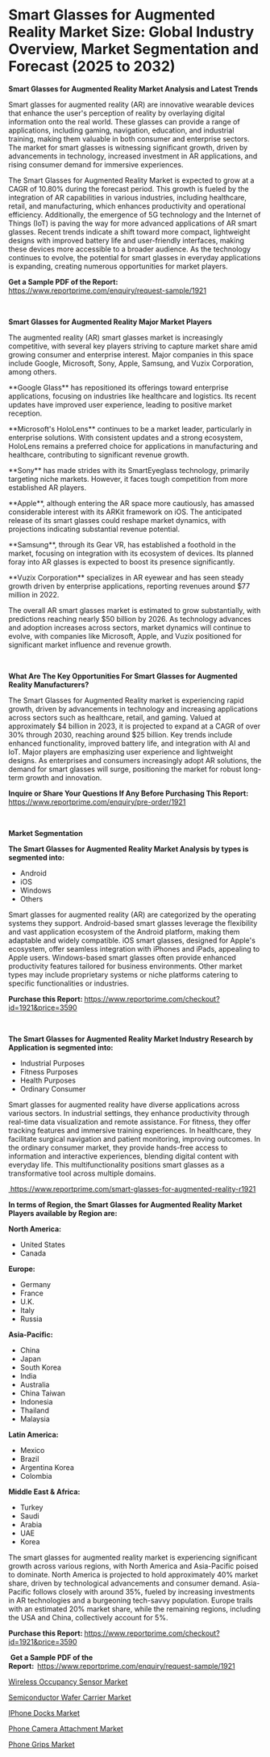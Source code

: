 <p><h1>Smart Glasses for Augmented Reality Market Size: Global Industry Overview, Market Segmentation and Forecast (2025 to 2032)</h1></p><p><strong>Smart Glasses for Augmented Reality Market Analysis and Latest Trends</strong></p>
<p><p>Smart glasses for augmented reality (AR) are innovative wearable devices that enhance the user's perception of reality by overlaying digital information onto the real world. These glasses can provide a range of applications, including gaming, navigation, education, and industrial training, making them valuable in both consumer and enterprise sectors. The market for smart glasses is witnessing significant growth, driven by advancements in technology, increased investment in AR applications, and rising consumer demand for immersive experiences. </p><p>The Smart Glasses for Augmented Reality Market is expected to grow at a CAGR of 10.80% during the forecast period. This growth is fueled by the integration of AR capabilities in various industries, including healthcare, retail, and manufacturing, which enhances productivity and operational efficiency. Additionally, the emergence of 5G technology and the Internet of Things (IoT) is paving the way for more advanced applications of AR smart glasses. Recent trends indicate a shift toward more compact, lightweight designs with improved battery life and user-friendly interfaces, making these devices more accessible to a broader audience. As the technology continues to evolve, the potential for smart glasses in everyday applications is expanding, creating numerous opportunities for market players.</p></p>
<p><strong>Get a Sample PDF of the Report:&nbsp;</strong> <a href="https://www.reportprime.com/enquiry/request-sample/1921?utm_campaign=112&utm_medium=2&utm_source=Github&utm_content=ia&utm_term=18032025&utm_id=smart-glasses-for-augmented-reality">https://www.reportprime.com/enquiry/request-sample/1921</a></p>
<p>&nbsp;</p>
<p><strong>Smart Glasses for Augmented Reality Major Market Players</strong></p>
<p><p>The augmented reality (AR) smart glasses market is increasingly competitive, with several key players striving to capture market share amid growing consumer and enterprise interest. Major companies in this space include Google, Microsoft, Sony, Apple, Samsung, and Vuzix Corporation, among others.</p><p>**Google Glass** has repositioned its offerings toward enterprise applications, focusing on industries like healthcare and logistics. Its recent updates have improved user experience, leading to positive market reception.</p><p>**Microsoft's HoloLens** continues to be a market leader, particularly in enterprise solutions. With consistent updates and a strong ecosystem, HoloLens remains a preferred choice for applications in manufacturing and healthcare, contributing to significant revenue growth.</p><p>**Sony** has made strides with its SmartEyeglass technology, primarily targeting niche markets. However, it faces tough competition from more established AR players.</p><p>**Apple**, although entering the AR space more cautiously, has amassed considerable interest with its ARKit framework on iOS. The anticipated release of its smart glasses could reshape market dynamics, with projections indicating substantial revenue potential.</p><p>**Samsung**, through its Gear VR, has established a foothold in the market, focusing on integration with its ecosystem of devices. Its planned foray into AR glasses is expected to boost its presence significantly.</p><p>**Vuzix Corporation** specializes in AR eyewear and has seen steady growth driven by enterprise applications, reporting revenues around $77 million in 2022.</p><p>The overall AR smart glasses market is estimated to grow substantially, with predictions reaching nearly $50 billion by 2026. As technology advances and adoption increases across sectors, market dynamics will continue to evolve, with companies like Microsoft, Apple, and Vuzix positioned for significant market influence and revenue growth.</p></p>
<p>&nbsp;</p>
<p><strong>What Are The Key Opportunities For Smart Glasses for Augmented Reality Manufacturers?</strong></p>
<p><p>The Smart Glasses for Augmented Reality market is experiencing rapid growth, driven by advancements in technology and increasing applications across sectors such as healthcare, retail, and gaming. Valued at approximately $4 billion in 2023, it is projected to expand at a CAGR of over 30% through 2030, reaching around $25 billion. Key trends include enhanced functionality, improved battery life, and integration with AI and IoT. Major players are emphasizing user experience and lightweight designs. As enterprises and consumers increasingly adopt AR solutions, the demand for smart glasses will surge, positioning the market for robust long-term growth and innovation.</p></p>
<p><strong>Inquire or Share Your Questions If Any Before Purchasing This Report:</strong> <a href="https://www.reportprime.com/enquiry/pre-order/1921?utm_campaign=112&utm_medium=2&utm_source=Github&utm_content=ia&utm_term=18032025&utm_id=smart-glasses-for-augmented-reality">https://www.reportprime.com/enquiry/pre-order/1921</a></p>
<p>&nbsp;</p>
<p><strong>Market Segmentation</strong></p>
<p><strong>The Smart Glasses for Augmented Reality Market Analysis by types is segmented into:</strong></p>
<p><ul><li>Android</li><li>iOS</li><li>Windows</li><li>Others</li></ul></p>
<p><p>Smart glasses for augmented reality (AR) are categorized by the operating systems they support. Android-based smart glasses leverage the flexibility and vast application ecosystem of the Android platform, making them adaptable and widely compatible. iOS smart glasses, designed for Apple's ecosystem, offer seamless integration with iPhones and iPads, appealing to Apple users. Windows-based smart glasses often provide enhanced productivity features tailored for business environments. Other market types may include proprietary systems or niche platforms catering to specific functionalities or industries.</p></p>
<p><strong>Purchase this Report:&nbsp;</strong><a href="https://www.reportprime.com/checkout?id=1921&price=3590&utm_campaign=112&utm_medium=2&utm_source=Github&utm_content=ia&utm_term=18032025&utm_id=smart-glasses-for-augmented-reality">https://www.reportprime.com/checkout?id=1921&price=3590</a></p>
<p>&nbsp;</p>
<p><strong>The Smart Glasses for Augmented Reality Market Industry Research by Application is segmented into:</strong></p>
<p><ul><li>Industrial Purposes</li><li>Fitness Purposes</li><li>Health Purposes</li><li>Ordinary Consumer</li></ul></p>
<p><p>Smart glasses for augmented reality have diverse applications across various sectors. In industrial settings, they enhance productivity through real-time data visualization and remote assistance. For fitness, they offer tracking features and immersive training experiences. In healthcare, they facilitate surgical navigation and patient monitoring, improving outcomes. In the ordinary consumer market, they provide hands-free access to information and interactive experiences, blending digital content with everyday life. This multifunctionality positions smart glasses as a transformative tool across multiple domains.</p></p>
<p><a href="https://www.reportprime.com/smart-glasses-for-augmented-reality-r1921?utm_campaign=112&utm_medium=2&utm_source=Github&utm_content=ia&utm_term=18032025&utm_id=smart-glasses-for-augmented-reality">&nbsp;https://www.reportprime.com/smart-glasses-for-augmented-reality-r1921</a></p>
<p><strong>In terms of Region, the Smart Glasses for Augmented Reality Market Players available by Region are:</strong></p>
<p>
    <p> <strong> North America: </strong>
        <ul>
            <li>United States</li>
            <li>Canada</li>
        </ul>
        </p> 
    <p> <strong> Europe: </strong>
        <ul>
            <li>Germany</li>
            <li>France</li>
            <li>U.K.</li>
            <li>Italy</li>
            <li>Russia</li>
        </ul>
        </p> 
    <p> <strong> Asia-Pacific: </strong>
        <ul>
            <li>China</li>
            <li>Japan</li>
            <li>South Korea</li>
            <li>India</li>
            <li>Australia</li>
            <li>China Taiwan</li>
            <li>Indonesia</li>
            <li>Thailand</li>
            <li>Malaysia</li>
        </ul>
        </p> 
    <p> <strong> Latin America: </strong>
        <ul>
            <li>Mexico</li>
            <li>Brazil</li>
            <li>Argentina Korea</li>
            <li>Colombia</li>
        </ul>
        </p> 
    <p> <strong> Middle East & Africa: </strong>
        <ul>
            <li>Turkey</li>
            <li>Saudi</li>
            <li>Arabia</li>
            <li>UAE</li>
            <li>Korea</li>
        </ul>
    </p>
    </p>
<p><p>The smart glasses for augmented reality market is experiencing significant growth across various regions, with North America and Asia-Pacific poised to dominate. North America is projected to hold approximately 40% market share, driven by technological advancements and consumer demand. Asia-Pacific follows closely with around 35%, fueled by increasing investments in AR technologies and a burgeoning tech-savvy population. Europe trails with an estimated 20% market share, while the remaining regions, including the USA and China, collectively account for 5%.</p></p>
<p><strong>Purchase this Report: </strong><a href="https://www.reportprime.com/checkout?id=1921&price=3590&utm_campaign=112&utm_medium=2&utm_source=Github&utm_content=ia&utm_term=18032025&utm_id=smart-glasses-for-augmented-reality">https://www.reportprime.com/checkout?id=1921&price=3590</a></p>
<p>&nbsp;<strong>Get a Sample PDF of the Report:&nbsp;&nbsp;</strong><a href="https://www.reportprime.com/enquiry/request-sample/1921?utm_campaign=112&utm_medium=2&utm_source=Github&utm_content=ia&utm_term=18032025&utm_id=smart-glasses-for-augmented-reality">https://www.reportprime.com/enquiry/request-sample/1921</a></p>
<p><strong></strong></p>
<p><p><a href="https://github.com/zanoligarav/Market-Research-Report-List-1/blob/main/wireless-occupancy-sensor-market.md?utm_campaign=112&utm_medium=2&utm_source=Github&utm_content=ia&utm_term=18032025&utm_id=smart-glasses-for-augmented-reality">Wireless Occupancy Sensor Market</a></p><p><a href="https://github.com/klindsey95/Market-Research-Report-List-1/blob/main/semiconductor-wafer-carrier-market.md?utm_campaign=112&utm_medium=2&utm_source=Github&utm_content=ia&utm_term=18032025&utm_id=smart-glasses-for-augmented-reality">Semiconductor Wafer Carrier Market</a></p><p><a href="https://github.com/boitafbg/Market-Research-Report-List-1/blob/main/iphone-docks-market.md?utm_campaign=112&utm_medium=2&utm_source=Github&utm_content=ia&utm_term=18032025&utm_id=smart-glasses-for-augmented-reality">IPhone Docks Market</a></p><p><a href="https://github.com/qetelosooya/Market-Research-Report-List-1/blob/main/phone-camera-attachment-market.md?utm_campaign=112&utm_medium=2&utm_source=Github&utm_content=ia&utm_term=18032025&utm_id=smart-glasses-for-augmented-reality">Phone Camera Attachment Market</a></p><p><a href="https://github.com/curinbucan9/Market-Research-Report-List-1/blob/main/phone-grips-market.md?utm_campaign=112&utm_medium=2&utm_source=Github&utm_content=ia&utm_term=18032025&utm_id=smart-glasses-for-augmented-reality">Phone Grips Market</a></p></p>